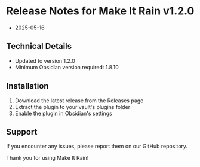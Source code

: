 # Release Notes for Make It Rain v1.2.0

- 2025-05-16

## Technical Details

- Updated to version 1.2.0
- Minimum Obsidian version required: 1.8.10

## Installation

1. Download the latest release from the Releases page
2. Extract the plugin to your vault's plugins folder
3. Enable the plugin in Obsidian's settings

## Support

If you encounter any issues, please report them on our GitHub repository.

Thank you for using Make It Rain!
